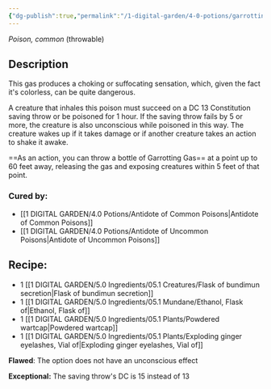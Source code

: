 ```yaml
---
{"dg-publish":true,"permalink":"/1-digital-garden/4-0-potions/garrotting-gas/","tags":["potion","yr4","common"]}
---
```


*Poison, common* (throwable)

## Description
This gas produces a choking or suffocating sensation, which, given the fact it's colorless, can be quite dangerous.

A creature that inhales this poison must succeed on a DC 13 Constitution saving throw or be poisoned for 1 hour. If the saving throw fails by 5 or more, the creature is also unconscious while poisoned in this way. The creature wakes up if it takes damage or if another creature takes an action to shake it awake.

==As an action, you can throw a bottle of Garrotting Gas== at a point up to 60 feet away, releasing the gas and exposing creatures within 5 feet of that point.

### Cured by: 
- [[1 DIGITAL GARDEN/4.0 Potions/Antidote of Common Poisons\|Antidote of Common Poisons]]
- [[1 DIGITAL GARDEN/4.0 Potions/Antidote of Uncommon Poisons\|Antidote of Uncommon Poisons]]

## Recipe:

* 1 [[1 DIGITAL GARDEN/5.0 Ingredients/05.1 Creatures/Flask of bundimun secretion\|Flask of bundimun secretion]]
* 1 [[1 DIGITAL GARDEN/5.0 Ingredients/05.1 Mundane/Ethanol, Flask of\|Ethanol, Flask of]]
* 1 [[1 DIGITAL GARDEN/5.0 Ingredients/05.1 Plants/Powdered wartcap\|Powdered wartcap]]
* 1 [[1 DIGITAL GARDEN/5.0 Ingredients/05.1 Plants/Exploding ginger eyelashes, Vial of\|Exploding ginger eyelashes, Vial of]]

**Flawed**:
The option does not have an unconscious effect

**Exceptional:** 
The saving throw's DC is 15 instead of 13